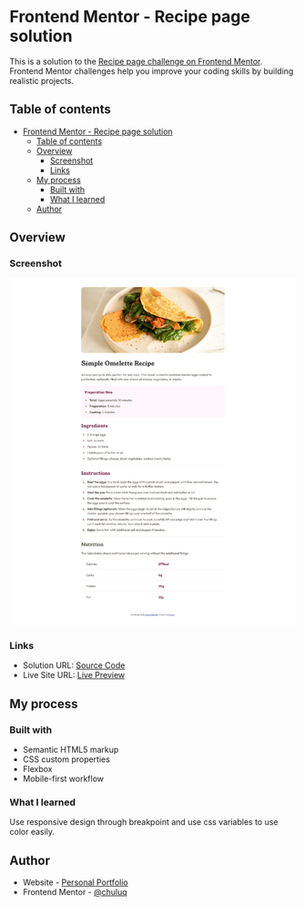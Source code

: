 # Frontend Mentor - Recipe page solution

This is a solution to the [Recipe page challenge on Frontend Mentor](https://www.frontendmentor.io/challenges/recipe-page-KiTsR8QQKm). Frontend Mentor challenges help you improve your coding skills by building realistic projects.

## Table of contents

- [Frontend Mentor - Recipe page solution](#frontend-mentor---recipe-page-solution)
  - [Table of contents](#table-of-contents)
  - [Overview](#overview)
    - [Screenshot](#screenshot)
    - [Links](#links)
  - [My process](#my-process)
    - [Built with](#built-with)
    - [What I learned](#what-i-learned)
  - [Author](#author)

## Overview

### Screenshot

![Solution Preview](./assets//images/solution-preview.png)

### Links

- Solution URL: [Source Code](https://github.com/chuluq/frontendmentor-recipe-page)
- Live Site URL: [Live Preview](https://frontendmentor-recipe-page.vercel.app/)

## My process

### Built with

- Semantic HTML5 markup
- CSS custom properties
- Flexbox
- Mobile-first workflow

### What I learned

Use responsive design through breakpoint and use css variables to use color easily.

## Author

- Website - [Personal Portfolio](https://glowing-glasses.vercel.app/)
- Frontend Mentor - [@chuluq](https://www.frontendmentor.io/profile/chuluq)
